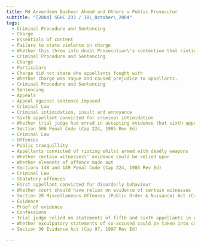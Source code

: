 ```yaml
---
title: Md Anverdeen Basheer Ahmed and Others v Public Prosecutor 
subtitle: "[2004] SGHC 233 / 18\_October\_2004"
tags:
  - Criminal Procedure and Sentencing
  - Charge
  - Essentials of content
  - Failure to state violence in charge
  - Whether this threw into doubt Prosecution\'s contention that rioting committed
  - Criminal Procedure and Sentencing
  - Charge
  - Particulars
  - Charge did not state who appellants fought with
  - Whether charge was vague and caused prejudice to appellants.
  - Criminal Procedure and Sentencing
  - Sentencing
  - Appeals
  - Appeal against sentence imposed
  - Criminal Law
  - Criminal intimidation, insult and annoyance
  - Sixth appellant convicted for criminal intimidation
  - Whether trial judge had erred in accepting evidence that sixth appellant attacked another person
  - Section 506 Penal Code (Cap 224, 1985 Rev Ed)
  - Criminal Law
  - Offences
  - Public tranquillity
  - Appellants convicted of rioting whilst armed with deadly weapons
  - Whether certain witnesses\' evidence could be relied upon
  - Whether elements of offence made out
  - Sections 148 and 149 Penal Code (Cap 224, 1985 Rev Ed)
  - Criminal Law
  - Statutory offences
  - First appellant convicted for disorderly behaviour
  - Whether court should have relied on evidence of certain witnesses
  - Section 20 Miscellaneous Offences (Public Order & Nuisance) Act (Cap 184, 1987 Rev Ed)
  - Evidence
  - Proof of evidence
  - Confessions
  - Trial judge relied on statements of fifth and sixth appellants in rejecting first appellant\'s evidence
  - Whether exculpatory statements of co-accused could be taken into consideration
  - Section 30 Evidence Act (Cap 97, 1997 Rev Ed)

---
```


